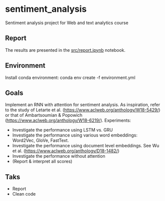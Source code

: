 # sentiment_analysis

Sentiment analysis project for Web and text analytics course

## Report

The results are presented in the [src/report.ipynb](https://github.com/francoisCub/sentiment_analysis/blob/main/src/report.ipynb) notebook.

## Environment

Install conda environment:
conda env create -f environment.yml

## Goals

Implement an RNN with attention for sentiment analysis. As inspiration, refer to the study of Letarte et al. (https://www.aclweb.org/anthology/W18-5429/) or that of Ambartsoumian & Popowich (https://www.aclweb.org/anthology/W18-6219/).
Experiments:

- Investigate the performance using LSTM vs. GRU
- Investigate the performance using various word embeddings: Word2Vec, GloVe, FastText.
- Investigate the performance using document level embeddings. See Wu et al. (https://www.aclweb.org/anthology/D18-1482/)
- Investigate the performance without attention
- (Report & interpret all scores)

## Taks

- Report
- Clean code
